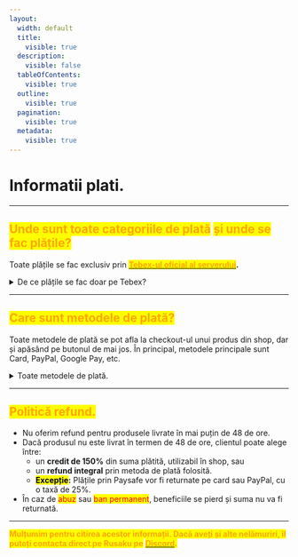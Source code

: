 ```yaml
---
layout:
  width: default
  title:
    visible: true
  description:
    visible: false
  tableOfContents:
    visible: true
  outline:
    visible: true
  pagination:
    visible: true
  metadata:
    visible: true
---
```


# Informatii plati.

***

## <mark style="color:orange;">**Unde sunt toate categoriile de plată**</mark> <mark style="color:orange;">și unde se fac plățile?</mark>

Toate plățile se fac exclusiv prin [<mark style="color:orange;">**Tebex-ul oficial al serverului**</mark>](https://app.gitbook.com/u/fDm2WFEtwPg9l4sAfZu0TpVwtsz1)**.**

<details>

<summary>De ce plățile se fac doar pe Tebex?</summary>

Plățile se fac doar pe [<mark style="color:orange;">**Tebex**</mark> ](https://store.flamerp.ro/)deoarece, începând cu 2021, **CFX** (platforma FiveM) a stabilit că Tebex este singura platformă oficial aprobată pentru monetizarea serverelor. Aceasta asigură conformitatea cu termenii și condițiile CFX și protejează atât proprietarii de servere, cât și jucătorii, oferind un sistem sigur și centralizat pentru toate tranzacțiile.

> <mark style="color:orange;">**„Tebex is the only approved website by CFX.”**</mark> **– CFX.re**

</details>

***

## <mark style="color:orange;">**Care sunt metodele de plată?**</mark>

Toate metodele de plată se pot afla la checkout-ul unui produs din shop, dar și apăsând pe butonul de mai jos. În principal, metodele principale sunt Card, PayPal, Google Pay, etc.

<details>

<summary>Toate metodele de plată.</summary>

<figure><img src="../.gitbook/assets/image (5).png" alt="" width="269"><figcaption></figcaption></figure>



<figure><img src="../.gitbook/assets/image (6).png" alt="" width="264"><figcaption></figcaption></figure>

<figure><img src="../.gitbook/assets/image (7).png" alt="" width="270"><figcaption></figcaption></figure>

</details>

***

## <mark style="color:orange;">**Politică refund.**</mark>

* Nu oferim refund pentru produsele livrate în mai puțin de 48 de ore.
* Dacă produsul nu este livrat în termen de 48 de ore, clientul poate alege între:
  * un **credit de 150%** din suma plătită, utilizabil în shop, sau
  * un **refund integral** prin metoda de plată folosită.
  * <mark style="color:$warning;">**Excepție**</mark>**:** Plățile prin Paysafe vor fi returnate pe card sau PayPal, cu o taxă de 25%.
* În caz de <mark style="color:red;">abuz</mark> sau <mark style="color:red;">ban permanent</mark>, beneficiile se pierd și suma nu va fi returnată.

***

<mark style="color:orange;">**Mulțumim pentru citirea acestor informații. Dacă aveți și alte nelămuriri, îl puteți contacta direct pe Rusaku pe**</mark> [<mark style="color:orange;">**Discord**</mark>](https://dsc.gg/flamero1)<mark style="color:orange;">**.**</mark>
